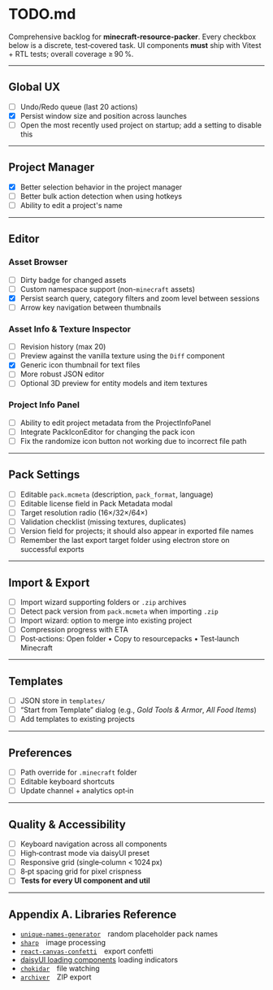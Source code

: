 # TODO.md

Comprehensive backlog for **minecraft-resource-packer**.
Every checkbox below is a discrete, test‑covered task.
UI components **must** ship with Vitest + RTL tests; overall coverage ≥ 90 %.

---

## Global UX

- [ ] Undo/Redo queue (last 20 actions)
- [x] Persist window size and position across launches
- [ ] Open the most recently used project on startup; add a setting to disable this

---

## Project Manager

- [x] Better selection behavior in the project manager
- [ ] Better bulk action detection when using hotkeys
- [ ] Ability to edit a project's name

---

## Editor

### Asset Browser

- [ ] Dirty badge for changed assets
- [ ] Custom namespace support (non-`minecraft` assets)
- [x] Persist search query, category filters and zoom level between sessions
- [ ] Arrow key navigation between thumbnails

### Asset Info & Texture Inspector

- [ ] Revision history (max 20)
- [ ] Preview against the vanilla texture using the `Diff` component
- [x] Generic icon thumbnail for text files
- [ ] More robust JSON editor
- [ ] Optional 3D preview for entity models and item textures

### Project Info Panel

- [ ] Ability to edit project metadata from the ProjectInfoPanel
- [ ] Integrate PackIconEditor for changing the pack icon
- [ ] Fix the randomize icon button not working due to incorrect file path

---

## Pack Settings

- [ ] Editable `pack.mcmeta` (description, `pack_format`, language)
- [ ] Editable license field in Pack Metadata modal
- [ ] Target resolution radio (16×/32×/64×)
- [ ] Validation checklist (missing textures, duplicates)
- [ ] Version field for projects; it should also appear in exported file names
- [ ] Remember the last export target folder using electron store on successful exports

---

## Import & Export

- [ ] Import wizard supporting folders or `.zip` archives
- [ ] Detect pack version from `pack.mcmeta` when importing `.zip`
- [ ] Import wizard: option to merge into existing project
- [ ] Compression progress with ETA
- [ ] Post‑actions: Open folder • Copy to resourcepacks • Test‑launch Minecraft

---

## Templates

- [ ] JSON store in `templates/`
- [ ] “Start from Template” dialog (e.g., _Gold Tools & Armor_, _All Food Items_)
- [ ] Add templates to existing projects

---

## Preferences

- [ ] Path override for `.minecraft` folder
- [ ] Editable keyboard shortcuts
- [ ] Update channel + analytics opt‑in

---

## Quality & Accessibility

- [ ] Keyboard navigation across all components
- [ ] High‑contrast mode via daisyUI preset
- [ ] Responsive grid (single‑column < 1024 px)
- [ ] 8‑pt spacing grid for pixel crispness
- [ ] **Tests for every UI component and util**

---

## Appendix A. Libraries Reference

- [`unique-names-generator`](https://www.npmjs.com/package/unique-names-generator) random placeholder pack names
- [`sharp`](https://www.npmjs.com/package/sharp) image processing
- [`react-canvas-confetti`](https://www.npmjs.com/package/react-canvas-confetti) export confetti
- [daisyUI loading components](https://daisyui.com/components/loading/) loading indicators
- [`chokidar`](https://www.npmjs.com/package/chokidar) file watching
- [`archiver`](https://www.npmjs.com/package/archiver) ZIP export
